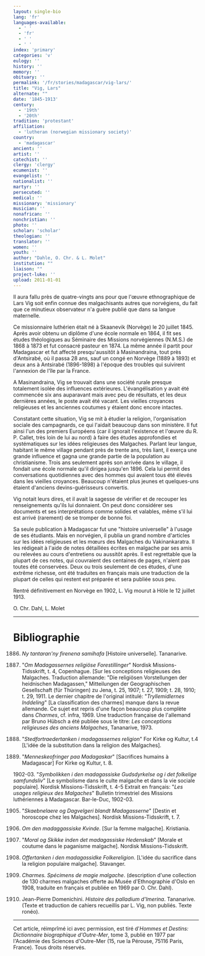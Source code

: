 ```yaml
---
layout: single-bio
lang: 'fr'
languages-available:
  - ' '
  - 'fr'
  - ' '
  - ' '
index: 'primary'
categories: 'v'
eulogy: ''
history: ''
memory: ''
obituary: ''
permalink: '/fr/stories/madagascar/vig-lars/'
title: "Vig, Lars"
alternate: ""
date: '1845-1913'
century:
  - '19th'
  - '20th'
tradition: 'protestant'
affiliation:
  - 'lutheran (norwegian missionary society)'
country:
  - 'madagascar'
ancient: ''
artist: ''
catechist: ''
clergy: 'clergy'
ecumenist: ''
evangelist: ''
nationalist: ''
martyr: ''
persecuted: ''
medical: ''
missionary: 'missionary'
musician: ''
nonafrican: ''
nonchristian: ''
photo: ''
scholar: 'scholar'
theologian: ''
translator: ''
women: ''
youth: ''
author: "Dahle, O. Chr. & L. Molet"
institution: ""
liaison: ""
project-luke: ''
upload: 2011-01-01
---
```




Il aura fallu près de quatre-vingts ans pour que l'œuvre ethnographique de Lars Vig soit enfin connue des malgachisants autres que norvégiens, du fait que ce minutieux observateur n'a guère publié que dans sa langue maternelle.

Ce missionnaire luthérien était né à Skaanevik (Norvège) le 20 juillet 1845. Après avoir obtenu un diplôme d'une école normale en 1864, il fit ses études théologiques au Séminaire des Missions norvégiennes (N.M.S.) de 1868 à 1873 et fut consacré pasteur en 1874. La même année il partit pour Madagascar et fut affecté presqu'aussitôt à Masinandraina, tout près d'Antsirabé, où il passa 28 ans, sauf un congé en Norvège (1889 à 1893) et deux ans à Antsirabé (1896-1898) à l'époque des troubles qui suivirent l'annexion de l'île par la France.

A Masinandraina, Vig se trouvait dans une société rurale presque totalement isolée des influences extérieures. L'évangélisation y avait été commencée six ans auparavant mais avec peu de résultats, et les deux dernières années, le poste avait été vacant. Les vieilles croyances religieuses et les anciennes coutumes y étaient donc encore intactes.

Constatant cette situation, Vig se mit à étudier la religion, l'organisation sociale des campagnards, ce qui l'aidait beaucoup dans son ministère. Il fut ainsi l'un des premiers Européens (car il ignorait l'existence et l'œuvre du R. P. Callet, très loin de lui au nord) à faire des études approfondies et systématiques sur les idées religieuses des Malgaches. Parlant leur langue, habitant le même village pendant près de trente ans, très liant, il exerça une grande influence et gagna une grande partie de la population au christianisme. Trois ans seulement après son arrivée dans le village, il fondait une école normale qu'il dirigea jusqu'en 1896. Cela lui permit des conversations quotidiennes avec des hommes qui avaient tous été élevés dans les vieilles croyances. Beaucoup n'étaient plus jeunes et quelques-uns étaient d'anciens devins-guérisseurs convertis.

Vig notait leurs dires, et il avait la sagesse de vérifier et de recouper les renseignements qu'ils lui donnaient. On peut donc considérer ses documents et ses interprétations comme solides et valables, même s'il lui est arrivé (rarement) de se tromper de bonne foi.

Sa seule publication à Madagascar fut une "histoire universelle" à l'usage de ses étudiants. Mais en norvégien, il publia un grand nombre d'articles sur les idées religieuses et les mœurs des Malgaches du Vakinankaratra. Il les rédigeait à l'aide de notes détaillées écrites en malgache par ses amis ou relevées au cours d'entretiens ou aussitôt après. Il est regrettable que la plupart de ces notes, qui couvraient des centaines de pages, n'aient pas toutes été conservées. Deux ou trois seulement de ces études, d'une extrême richesse, ont été traduites en français mais une traduction de la plupart de celles qui restent est préparée et sera publiée sous peu.

Rentré définitivement en Norvège en 1902, L. Vig mourut à Höle le 12 juillet 1913.

O. Chr. Dahl, L. Molet

---

# Bibliographie

1886. *Ny tantaran'ny firenena samihafa* [Histoire universelle]. Tananarive.

1893. "*Om Madagassernes religiöse Forestillinger*" Nordisk Missions-Tidsskrift, t. 4, Copenhague. [Sur les conceptions religieuses des Malgaches. Traduction allemande: "Die religiösen Vorstellungen der heidnischen Madagassen," Mitteilungen der Geographischen Gesellschaft (für Thüringen) zu Jena, t. 25, 1907; t. 27, 1909; t. 28, 1910; t. 29, 1911. Le dernier chapitre de l'original intitulé: "*Tryllemidlernes Inddeling*" [La classification des charmes] manque dans la revue allemande. Ce sujet est repris d'une façon beaucoup plus complète dans *Charmes*, cf. infra, 1969. Une traduction française de l'allemand par Bruno Hübsch a été publiée sous le titre: *Les conceptions religieuses des anciens Malgaches*, Tananarive, 1973.

1897. "*Stedfortraedertanken i madagassernes religion*" For Kirke og Kultur, t.4 [L'idée de la substitution dans la religion des Malgaches].

1901. "*Menneskeofringer paa Madagaskar*" [Sacrifices humains à Madagascar] For Kirke og Kultur, t. 8.

1902-03. "*Symbolikken i den madagassiske Gudsdyrkelse og i det folkelige samfundsliv*" [Le symbolisme dans le culte malgache et dans la vie sociale populaire]. Nordisk Missions-Tidsskrift, t. 4-5 Extrait en français: "*Les usages religieux des Malgaches*" Bulletin trimestriel des Missions luthériennes à Madagascar. Bar-le-Duc, 1902-03.

1905. "*Skaebnelaere og Dagvelgeri blandt Madagasserne*" [Destin et horoscope chez les Malgaches]. Nordisk Missions-Tidsskrift, t. 7.

1907. *Om den madaggassiske Kvinde*. [Sur la femme malgache]. Kristiania.

1910. "*Moral og Skikke inden det madagassiske Hedenskab*" [Morale et coutume dans le paganisme malgache]. Nordisk Missions-Tidsskrift.

1913. *Offertanken i den madagassidke Folkereligion*. [L'idée du sacrifice dans la religion populaire malgache]. Stavanger.

1969. *Charmes. Spécimens de magie malgache*. (description d'une collection de 130 charmes malgaches offerte au Musée d'Ethnographie d'Oslo en 1908, traduite en français et publiée en 1969 par O. Chr. Dahl).

1971. Jean-Pierre Domenichini. *Histoire des palladium d'Imerina*. Tananarive. (Texte et traduction de cahiers recueillis par L. Vig, non publiés. Texte ronéo).

---

Cet article, réimprîmé ici avec permission, est tiré d'*Hommes et Destins: Dictionnaire biographique d'Outre-Mer*, tome 3, publié en 1977 par l'Académie des Sciences d'Outre-Mer (15, rue la Pérouse, 75116 Paris, France). Tous droits réservés.
